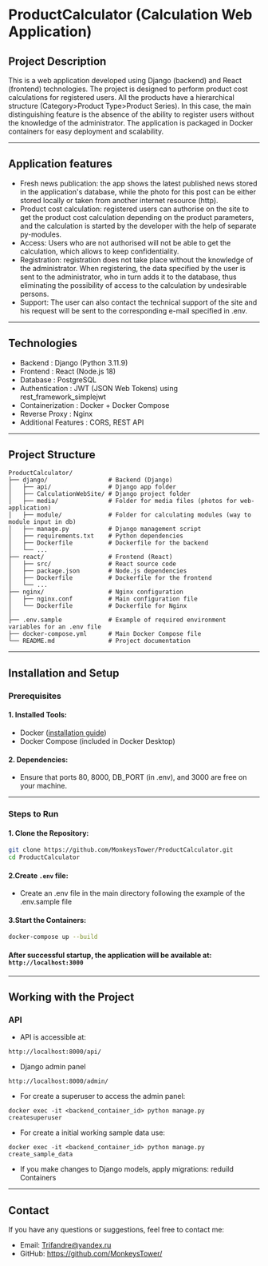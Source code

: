 # ProductCalculator (Calculation Web Application)
## Project Description
This is a web application developed using Django (backend) and React (frontend) technologies. The project is designed to perform product cost calculations for registered users. All the products have a hierarchical structure (Category>Product Type>Product Series). In this case, the main distinguishing feature is the absence of the ability to register users without the knowledge of the administrator. The application is packaged in Docker containers for easy deployment and scalability.

---
## Application features
 - Fresh news publication: the app shows the latest published news stored in the application's database, while the photo for this post can be either stored locally or taken from another internet resource (http).
 - Product cost calculation: registered users can authorise on the site to get the product cost calculation depending on the product parameters, and the calculation is started by the developer with the help of separate py-modules. 
 - Access: Users who are not authorised will not be able to get the calculation, which allows to keep confidentiality.
 - Registration: registration does not take place without the knowledge of the administrator. When registering, the data specified by the user is sent to the administrator, who in turn adds it to the database, thus eliminating the possibility of access to the calculation by undesirable persons.
 - Support: The user can also contact the technical support of the site and his request will be sent to the corresponding e-mail specified in .env.
---
## Technologies
 - Backend : Django (Python 3.11.9)
 - Frontend : React (Node.js 18)
 - Database : PostgreSQL
 - Authentication : JWT (JSON Web Tokens) using rest_framework_simplejwt
 - Containerization : Docker + Docker Compose
 - Reverse Proxy : Nginx
 - Additional Features : CORS, REST API

---
## Project Structure
```
ProductCalculator/
├── django/                 # Backend (Django)
│   ├── api/                # Django app folder
│   ├── CalculationWebSite/ # Django project folder
│   ├── media/              # Folder for media files (photos for web-application)
│   ├── module/             # Folder for calculating modules (way to module input in db)
│   ├── manage.py           # Django management script
│   ├── requirements.txt    # Python dependencies
│   ├── Dockerfile          # Dockerfile for the backend
│   └── ...
├── react/                  # Frontend (React)
│   ├── src/                # React source code
│   ├── package.json        # Node.js dependencies
│   ├── Dockerfile          # Dockerfile for the frontend
│   └── ...
├── nginx/                  # Nginx configuration
│   ├── nginx.conf          # Main configuration file
│   └── Dockerfile          # Dockerfile for Nginx
│ 
├── .env.sample             # Example of required environment variables for an .env file
├── docker-compose.yml      # Main Docker Compose file
└── README.md               # Project documentation
```

---
## Installation and Setup

### Prerequisites
#### 1. Installed Tools:
 - Docker ([installation guide](https://docs.docker.com/get-started/get-docker/))
 - Docker Compose (included in Docker Desktop)

#### 2. Dependencies:
 - Ensure that ports 80, 8000, DB_PORT (in .env), and 3000 are free on your machine.

---
### Steps to Run
#### 1. Clone the Repository:
```bash
git clone https://github.com/MonkeysTower/ProductCalculator.git 
cd ProductCalculator
```

#### 2.Create `.env` file:
 - Create an .env file in the main directory following the example of the .env.sample file

#### 3.Start the Containers:
```bash
docker-compose up --build
```


#### After successful startup, the application will be available at: `http://localhost:3000`

---
## Working with the Project
### API
 - API is accessible at:
```https
http://localhost:8000/api/
```

 - Django admin panel
```https
http://localhost:8000/admin/
```

 - For create a superuser to access the admin panel:
```
docker exec -it <backend_container_id> python manage.py createsuperuser
```

 - For create a initial working sample data use:
```
docker exec -it <backend_container_id> python manage.py create_sample_data
```

 - If you make changes to Django models, apply migrations: reduild Containers

---
## Contact
If you have any questions or suggestions, feel free to contact me:
 - Email: Trifandre@yandex.ru
 - GitHub: <https://github.com/MonkeysTower/>
